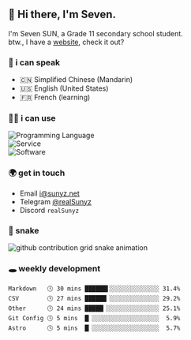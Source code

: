 <!-- DO NOT FORGET TO PULL BEFORE PUSHING -->
## 👋 Hi there, I'm Seven.

I'm Seven SUN, a Grade 11 secondary school student.  
btw., I have a [website](https://sunyz.net), check it out?

### 💬 i can speak

* 🇨🇳 Simplified Chinese (Mandarin)  
* 🇺🇸 English (United States)  
* 🇫🇷 French (learning)

### 👩‍💻 i can use

![Programming Language](https://skillicons.dev/icons?i=cpp,html,python,nodejs,nextjs,tailwind,bash,latex,md)  
![Service](https://skillicons.dev/icons?i=docker,git,nginx,cloudflare,workers,github,linux,vercel,mysql)  
![Software](https://skillicons.dev/icons?i=ai,pr,ps,xd,figma,vim,vscode,pycharm,clion)

### 🌍 get in touch

* Email <i@sunyz.net>
* Telegram [@realSunyz](https://t.me/realSunyz)
* Discord `realSunyz`

### 🐍 snake
<picture>
  <source media="(prefers-color-scheme: dark)" srcset="https://raw.githubusercontent.com/realSunyz/realSunyz/main/snake/snake-dark.svg" />
  <source media="(prefers-color-scheme: light)" srcset="https://raw.githubusercontent.com/realSunyz/realSunyz/main/snake/snake.svg" />
  <img alt="github contribution grid snake animation" src="github-snake.svg" />
</picture>

### 🕳️ weekly development
<!-- waka-box start -->
```text
Markdown   🕓 30 mins ██████▌░░░░░░░░░░░░░░ 31.4%
CSV        🕓 27 mins ██████▏░░░░░░░░░░░░░░ 29.2%
Other      🕓 24 mins █████▎░░░░░░░░░░░░░░░ 25.1%
Git Config 🕓 5 mins  █▏░░░░░░░░░░░░░░░░░░░  5.9%
Astro      🕓 5 mins  █▏░░░░░░░░░░░░░░░░░░░  5.7%
```
<!-- Powered by https://github.com/realSunyz/waka-box-go . -->
<!-- waka-box end -->